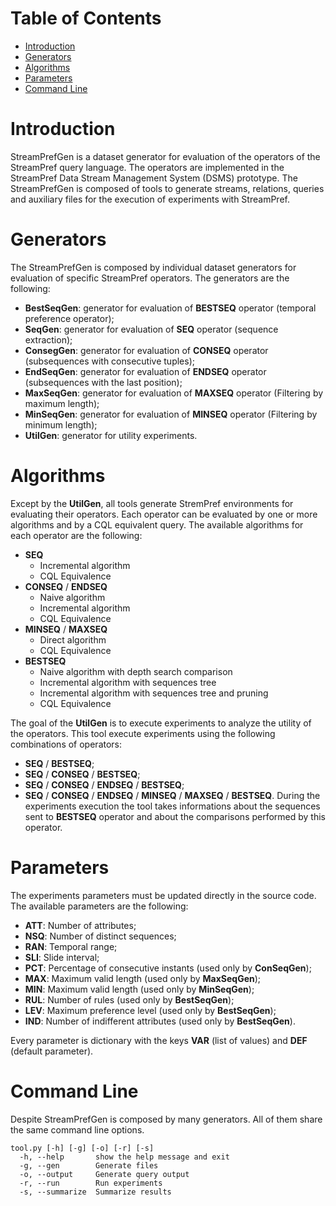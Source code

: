 # Table of Contents

- [Introduction](#introduction)
- [Generators](#generators)
- [Algorithms](#algorithms)
- [Parameters](#parameters)
- [Command Line](#command-line)

# Introduction

StreamPrefGen is a dataset generator for evaluation of the operators of the StreamPref query language.
The operators are implemented in the StreamPref Data Stream Management System (DSMS) prototype.
The StreamPrefGen is composed of tools to generate streams, relations, queries and auxiliary files for the execution of experiments with StreamPref.

# Generators

The StreamPrefGen is composed by individual dataset generators for evaluation of specific StreamPref operators.
The generators are the following:
- __BestSeqGen__: generator for evaluation of __BESTSEQ__ operator (temporal preference operator);
- __SeqGen__: generator for evaluation of __SEQ__ operator (sequence extraction);
- __ConsegGen__: generator for evaluation of __CONSEQ__ operator (subsequences with consecutive tuples);
- __EndSeqGen__: generator for evaluation of __ENDSEQ__ operator (subsequences with the last position);
- __MaxSeqGen__: generator for evaluation of __MAXSEQ__ operator (Filtering by maximum length);
- __MinSeqGen__: generator for evaluation of __MINSEQ__ operator (Filtering by minimum length);
- __UtilGen__: generator for utility experiments.

# Algorithms

Except by the __UtilGen__, all tools generate StremPref environments for evaluating their operators.
Each operator can be evaluated by one or more algorithms and by a CQL equivalent query.
The available algorithms for each operator are the following:
- __SEQ__
	- Incremental algorithm
	- CQL Equivalence
- __CONSEQ__ / __ENDSEQ__
	- Naive algorithm
	- Incremental algorithm
	- CQL Equivalence
- __MINSEQ__ / __MAXSEQ__
	- Direct algorithm
	- CQL Equivalence
- __BESTSEQ__
	- Naive algorithm with depth search comparison
	- Incremental algorithm with sequences tree
	- Incremental algorithm with sequences tree and pruning
	- CQL Equivalence

The goal of the __UtilGen__ is to execute experiments to analyze the utility of the operators.
This tool execute experiments using the following combinations of operators:
- __SEQ__ / __BESTSEQ__;
- __SEQ__ / __CONSEQ__ / __BESTSEQ__;
- __SEQ__ / __CONSEQ__ / __ENDSEQ__ / __BESTSEQ__;
- __SEQ__ / __CONSEQ__ / __ENDSEQ__ / __MINSEQ__ / __MAXSEQ__ / __BESTSEQ__.
During the experiments execution the tool takes informations about the sequences sent to __BESTSEQ__ operator and about the comparisons performed by this operator.

# Parameters

The experiments parameters must be updated directly in the source code. The available parameters are the following:
- __ATT__: Number of attributes;
- __NSQ__: Number of distinct sequences;
- __RAN__: Temporal range;
- __SLI__: Slide interval;
- __PCT__: Percentage of consecutive instants (used only by __ConSeqGen__);
- __MAX__: Maximum valid length (used only by __MaxSeqGen__);
- __MIN__: Maximum valid length (used only by __MinSeqGen__);
- __RUL__: Number of rules (used only by __BestSeqGen__);
- __LEV__: Maximum preference level (used only by __BestSeqGen__);
- __IND__: Number of indifferent attributes (used only by __BestSeqGen__).

Every parameter is dictionary with the keys __VAR__ (list of values) and __DEF__ (default parameter).

# Command Line

Despite StreamPrefGen is composed by many generators.
All of them share the same command line options.

```
tool.py [-h] [-g] [-o] [-r] [-s]
  -h, --help       show the help message and exit
  -g, --gen        Generate files
  -o, --output     Generate query output
  -r, --run        Run experiments
  -s, --summarize  Summarize results
```
